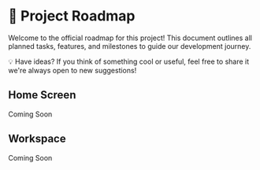 # 🚀 Project Roadmap

Welcome to the official roadmap for this project!
This document outlines all planned tasks, features, and milestones to guide our development journey.

💡 Have ideas?
If you think of something cool or useful, feel free to share it we're always open to new suggestions!

## Home Screen

<!-- - [ ]  -->

Coming Soon

## Workspace

Coming Soon
